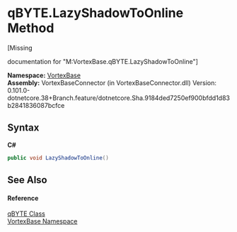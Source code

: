 # qBYTE.LazyShadowToOnline Method 
 

\[Missing <summary> documentation for "M:VortexBase.qBYTE.LazyShadowToOnline"\]

**Namespace:**&nbsp;<a href="N_VortexBase.md">VortexBase</a><br />**Assembly:**&nbsp;VortexBaseConnector (in VortexBaseConnector.dll) Version: 0.101.0-dotnetcore.38+Branch.feature/dotnetcore.Sha.9184ded7250ef900bfdd1d83b2841836087bcfce

## Syntax

**C#**<br />
``` C#
public void LazyShadowToOnline()
```


## See Also


#### Reference
<a href="T_VortexBase_qBYTE.md">qBYTE Class</a><br /><a href="N_VortexBase.md">VortexBase Namespace</a><br />
